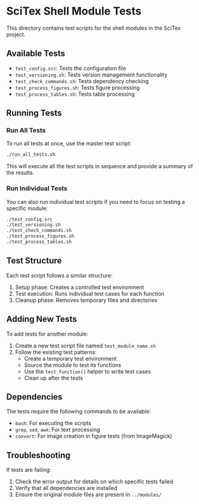 # SciTex Shell Module Tests

This directory contains test scripts for the shell modules in the SciTex project.

## Available Tests

- `test_config.src`: Tests the configuration file
- `test_versioning.sh`: Tests version management functionality
- `test_check_commands.sh`: Tests dependency checking
- `test_process_figures.sh`: Tests figure processing
- `test_process_tables.sh`: Tests table processing

## Running Tests

### Run All Tests

To run all tests at once, use the master test script:

```bash
./run_all_tests.sh
```

This will execute all the test scripts in sequence and provide a summary of the results.

### Run Individual Tests

You can also run individual test scripts if you need to focus on testing a specific module:

```bash
./test_config.src
./test_versioning.sh
./test_check_commands.sh
./test_process_figures.sh
./test_process_tables.sh
```

## Test Structure

Each test script follows a similar structure:

1. Setup phase: Creates a controlled test environment
2. Test execution: Runs individual test cases for each function
3. Cleanup phase: Removes temporary files and directories

## Adding New Tests

To add tests for another module:

1. Create a new test script file named `test_module_name.sh`
2. Follow the existing test patterns:
   - Create a temporary test environment
   - Source the module to test its functions
   - Use the `test_function()` helper to write test cases
   - Clean up after the tests

## Dependencies

The tests require the following commands to be available:

- `bash`: For executing the scripts
- `grep`, `sed`, `awk`: For text processing
- `convert`: For image creation in figure tests (from ImageMagick)

## Troubleshooting

If tests are failing:

1. Check the error output for details on which specific tests failed
2. Verify that all dependencies are installed
3. Ensure the original module files are present in `../modules/`